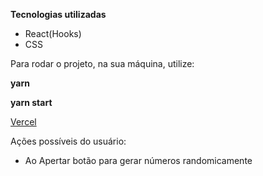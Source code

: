 

**Tecnologias utilizadas**
- React(Hooks)
- CSS


Para rodar o projeto, na sua máquina, utilize:

**yarn** 


**yarn start**


<a href="https://numbers-three.vercel.app/">Vercel</a>


Ações possíveis do usuário: 
- Ao Apertar botão para gerar números randomicamente
